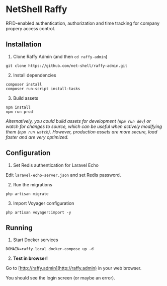 # NetShell Raffy

RFID-enabled authentication, authorization and time tracking for company propery access control.

## Installation

1. Clone Raffy Admin (and then `cd raffy-admin`)
```
git clone https://github.com/net-shell/raffy-admin.git
```

2. Install dependencies
```
composer install
composer run-script install-tasks
```

3. Build assets
```
npm install
npm run prod
```
*Alternatively, you could build assets for development (`npm run dev`) or watch for changes to source, which can be useful when actively modifying them (`npm run watch`). However, production assets are more secure, load faster and are very optimized.*

## Configuration

1. Set Redis authentication for Laravel Echo

Edit `laravel-echo-server.json` and set Redis password.

2. Run the migrations

`php artisan migrate`

3. Import Voyager configuration

`php artisan voyager:import -y`

## Running

1. Start Docker services
```
DOMAIN=raffy.local docker-compose up -d
```

2. **Test in browser!**

Go to [http://raffy.admin](http://raffy.admin) in your web browser.

You should see the login screen (or maybe an error).
